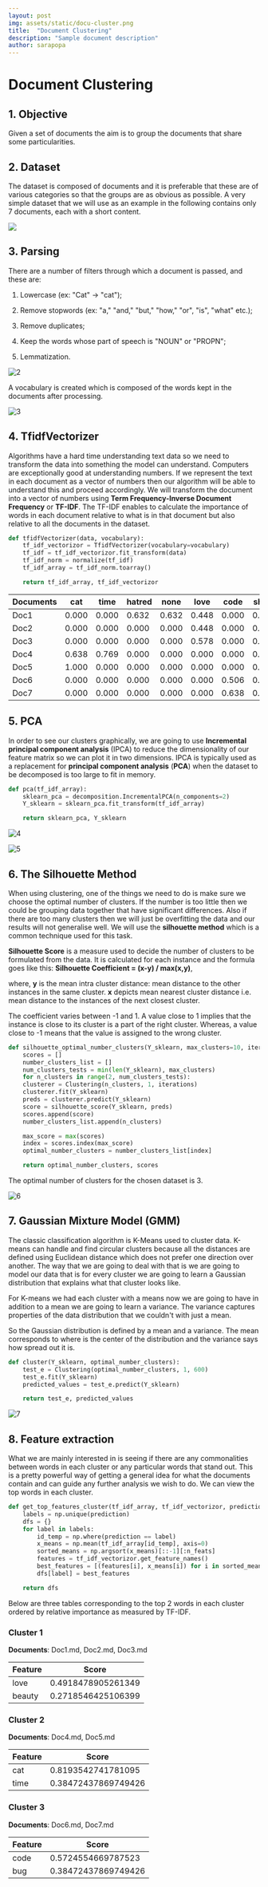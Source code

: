 ```yaml
---
layout: post
img: assets/static/docu-cluster.png
title:  "Document Clustering"
description: "Sample document description"
author: sarapopa
---
```


# Document Clustering

## 1. Objective

Given a set of documents the aim is to group the documents that share some particularities. 



## 2. Dataset

The dataset is composed of documents and it is preferable that these are of various categories so that the groups are as obvious as possible. A very simple dataset that we will use as an example in the following contains only 7 documents, each with a short content.

![](/assets/documents/1.png)

## 3. Parsing

There are a number of filters through which a document is passed, and these are:

1. Lowercase (ex: "Cat" -> "cat");

2. Remove stopwords (ex: "a," "and," "but," "how," "or", "is", "what" etc.);

3. Remove duplicates;

4. Keep the words whose part of speech is "NOUN" or "PROPN";

5. Lemmatization.



![2](/assets/documents/2.gif)

A vocabulary is created which is composed of the words kept in the documents after processing.

![3](/assets/documents/3.gif)



## 4. TfidfVectorizer

Algorithms have a hard time understanding text data so we need to transform the data into something the model can understand. Computers are exceptionally good at understanding numbers. If we represent the text in each document as a vector of numbers then our algorithm will be able to understand this and proceed accordingly. We will transform the document into a vector of numbers using **Term Frequency-Inverse Document Frequency** or **TF-IDF**. The TF-IDF enables to calculate the importance of words in each document relative to what is in that document but also relative to all the documents in the dataset.

```python
def tfidfVectorizer(data, vocabulary):
    tf_idf_vectorizor = TfidfVectorizer(vocabulary=vocabulary)
    tf_idf = tf_idf_vectorizor.fit_transform(data)
    tf_idf_norm = normalize(tf_idf)
    tf_idf_array = tf_idf_norm.toarray()

    return tf_idf_array, tf_idf_vectorizor
```

| Documents | cat | time | hatred | none | love | code | show | talk | beauty | bug |
|-----------|-----|------|--------|------|------|------|------|------|--------|-----|
| Doc1 | 0.000 | 0.000 | 0.632 | 0.632 | 0.448 | 0.000 | 0.000 | 0.000 | 0.000 | 0.000 |
| Doc2 | 0.000 | 0.000 | 0.000 | 0.000 | 0.448 | 0.000 | 0.000 | 0.000 | 0.000 | 0.000 |
| Doc3 | 0.000 | 0.000 | 0.000 | 0.000 | 0.578 | 0.000 | 0.000 | 0.000 | 0.815 | 0.000 |
| Doc4 | 0.638 | 0.769 | 0.000 | 0.000 | 0.000 | 0.000 | 0.000 | 0.000 | 0.000 | 0.000 |
| Doc5 | 1.000 | 0.000 | 0.000 | 0.000 | 0.000 | 0.000 | 0.000 | 0.000 | 0.000 | 0.000 |
| Doc6 | 0.000 | 0.000 | 0.000 | 0.000 | 0.000 | 0.506 | 0.609 | 0.609 | 0.000 | 0.000 |
| Doc7 | 0.000 | 0.000 | 0.000 | 0.000 | 0.000 | 0.638 | 0.000 | 0.000 | 0.000 | 0.769 |


## 5. PCA

In order to see our clusters graphically, we are going to use **Incremental principal component analysis** (IPCA) to reduce the dimensionality of our feature matrix so we can plot it in two dimensions. IPCA is typically used as a replacement for **principal component analysis** (**PCA**) when the dataset to be decomposed is too large to fit in memory.

```python
def pca(tf_idf_array):
    sklearn_pca = decomposition.IncrementalPCA(n_components=2)
    Y_sklearn = sklearn_pca.fit_transform(tf_idf_array)

    return sklearn_pca, Y_sklearn
```

![4](/assets/documents/4.gif)

![5](/assets/documents/5.gif)



## 6. The Silhouette Method

When using clustering, one of the things we need to do is make sure we choose the optimal number of clusters. If the number is  too little then we could be grouping data together that have significant differences. Also if there are too many clusters then we will just be overfitting the data and our results will not generalise well. We will use the **silhouette method** which is a common technique used for this task.

**Silhouette Score** is a measure used to decide the number of clusters to be formulated from the data. It is calculated for each instance and the formula goes like this: **Silhouette Coefficient = (x-y) / max(x,y)**,

where, **y** is the mean intra cluster distance: mean distance to the other instances in the same cluster. **x** depicts mean nearest cluster distance i.e. mean distance to the instances of the next closest cluster.

The coefficient varies between -1 and 1. A value close to 1 implies that the instance is close to its cluster is a part of the right cluster. Whereas, a value close to -1 means that the value is assigned to the wrong cluster.

```python
def silhouette_optimal_number_clusters(Y_sklearn, max_clusters=10, iterations=600):
    scores = []
    number_clusters_list = []
    num_clusters_tests = min(len(Y_sklearn), max_clusters)
    for n_clusters in range(2, num_clusters_tests):
    clusterer = Clustering(n_clusters, 1, iterations)
    clusterer.fit(Y_sklearn)
    preds = clusterer.predict(Y_sklearn)
    score = silhouette_score(Y_sklearn, preds)
    scores.append(score)
    number_clusters_list.append(n_clusters)

    max_score = max(scores)
    index = scores.index(max_score)
    optimal_number_clusters = number_clusters_list[index]

    return optimal_number_clusters, scores
```


The optimal number of clusters for the chosen dataset is 3.

![6](/assets/documents/6.png)



## 7. Gaussian Mixture Model (GMM)

The classic classification algorithm is K-Means used to cluster data. K-means can handle and find circular clusters because all the distances are defined using Euclidean distance which does not prefer one direction over another. The way that we are going to deal with that is we are going to model our data that is for every cluster we are going to learn a Gaussian distribution that explains what that cluster looks like. 

For K-means we had each cluster with a means now we are going to have in addition to a mean we are going to learn a variance. The variance captures properties of the data distribution that we couldn't with just a mean. 

So the Gaussian distribution is defined by a mean and a variance. The mean corresponds to where is the center of the distribution and the variance says how spread out it is. 



```python
def cluster(Y_sklearn, optimal_number_clusters):
    test_e = Clustering(optimal_number_clusters, 1, 600)
    test_e.fit(Y_sklearn)
    predicted_values = test_e.predict(Y_sklearn)

    return test_e, predicted_values
```

![7](/assets/documents/7.gif)

## 8. Feature extraction

What we are mainly interested in is seeing if there are any commonalities between words in each cluster or any particular words that stand out. This is a pretty powerful way of getting a general idea for what the documents contain and can guide any further analysis we wish to do. We can view the top words in each cluster.

```python
def get_top_features_cluster(tf_idf_array, tf_idf_vectorizor, prediction, n_feats):
    labels = np.unique(prediction)
    dfs = {}
    for label in labels:
        id_temp = np.where(prediction == label)
        x_means = np.mean(tf_idf_array[id_temp], axis=0)
        sorted_means = np.argsort(x_means)[::-1][:n_feats]
        features = tf_idf_vectorizor.get_feature_names()
        best_features = [(features[i], x_means[i]) for i in sorted_means]
        dfs[label] = best_features

    return dfs
```

Below are three tables corresponding to the top 2 words in each cluster ordered by relative importance as measured by TF-IDF.

### Cluster 1 

**Documents**: Doc1.md, Doc2.md, Doc3.md

| Feature | Score |
| ------- | ----- |
| love | 0.4918478905261349 |
| beauty | 0.2718546425106399 |


### Cluster 2

**Documents**: Doc4.md, Doc5.md

| Feature | Score |
| ------- | ----- |
| cat | 0.8193542741781095 |
| time | 0.38472437869749426 |


### Cluster 3 

**Documents**: Doc6.md, Doc7.md

| Feature | Score |
| ------- | ----- |
| code | 0.5724554669787523 |
| bug | 0.38472437869749426 |
